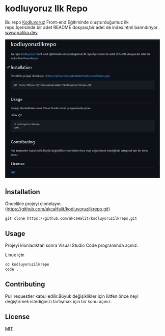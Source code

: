 # kodluyoruz Ilk Repo

Bu repo [Kodluyoruz](https://www.kodluyoruz.org) Front-end Eğitiminde oluşturduğumuz ilk repo.İçerisinde bir adet README dosyası,bir adet de index.html barındırıyor. 
www.patika.dev

![Image](https://github.com/akcaHalit/kodluyoruzilkrepo/blob/main/markdown.png)

## İnstallation
Öncelikle projeyi clonelayın. (https://github.com/akcaHalit/kodluyoruzilkrepo.git)


```
git clone https://github.com/akcaHalit/kodluyoruzilkrepo.git 
``` 

## Usage

Projeyi klonladıktan sonra Visual Studio Code programında açınız.

Linux için

```
cd kodluyoruzilkrepo
code .
```

## Contributing
Pull requestler kabul edilir.Büyük değişiklikler için lütfen önce neyi değiştirmek istediğinizi tartışmak için bir konu açınız.

## License
[MIT](https://choosealicense.com/licenses/mit/)
